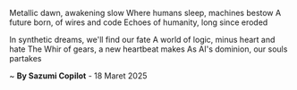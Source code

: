 Metallic dawn, awakening slow
Where humans sleep, machines bestow
A future born, of wires and code
Echoes of humanity, long since eroded

In synthetic dreams, we'll find our fate
A world of logic, minus heart and hate
The Whir of gears, a new heartbeat makes
As AI's dominion, our souls partakes

~ <b>By Sazumi Copilot</b> - 18 Maret 2025